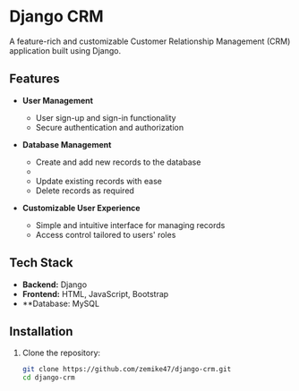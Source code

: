 # Django CRM

A feature-rich and customizable Customer Relationship Management (CRM) application built using Django. 

## Features

- **User Management**
  - User sign-up and sign-in functionality
  - Secure authentication and authorization

- **Database Management**
  - Create and add new records to the database
  - 
  - Update existing records with ease
  - Delete records as required

- **Customizable User Experience**
  - Simple and intuitive interface for managing records
  - Access control tailored to users' roles


## Tech Stack

- **Backend:** Django
- **Frontend:** HTML, JavaScript,  Bootstrap
- **Database: MySQL

## Installation

1. Clone the repository:
   ```bash
   git clone https://github.com/zemike47/django-crm.git
   cd django-crm
